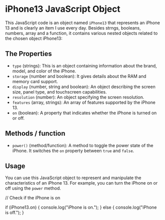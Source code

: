 # iPhone13 JavaScript Object

This JavaScript code is an object named `iPhone13` that represents an iPhone 13 and is clearly an item I use every day. Besides strngs, booleans, numbers, array and a function, it contains various nested objects related to the chosen object iPhone13:

## The Properties

- `type` (strings): This is an object containing information about the brand, model, and color of the iPhone.
- `storage` (number and boolean): It gives details about the RAM and memory card support.
- `display` (number, string and boolean): An object describing the screen size, panel type, and touchscreen capabilities.
- `resolution` (number): An object specifying the screen resolution.
- `features` (array, strings): An array of features supported by the iPhone 13.
- `on` (boolean): A property that indicates whether the iPhone is turned on or off.

## Methods / function
- `power()` (method/function): A method to toggle the power state of the iPhone. It switches the `on` property between `true` and `false`.

## Usage
You can use this JavaScript object to represent and manipulate the characteristics of an iPhone 13. For example, you can turn the iPhone on or off using the `power` method.

// Check if the iPhone is on

if (iPhone13.on) {
    console.log("iPhone is on.");
} else {
    console.log("iPhone is off.");
}